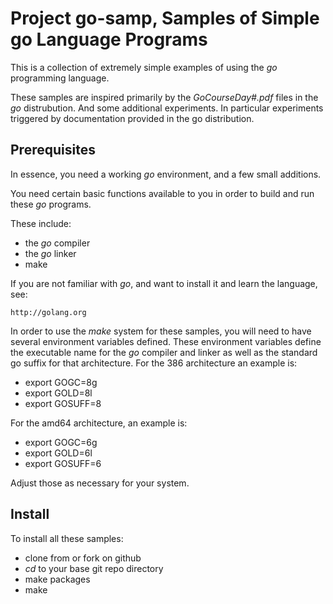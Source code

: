 Project go-samp, Samples of Simple go Language Programs
=======================================================
This is a collection of extremely simple examples of using the _go_ 
programming language.

These samples are inspired primarily by the _GoCourseDay#.pdf_ files in
the _go_ distrubution.  And some additional experiments.  In particular
experiments triggered by documentation provided in the go distribution.

Prerequisites
-------------

In essence, you need a working _go_ environment, and a few small additions.

You need certain basic functions available to you in order to build and run
these _go_ programs.

These include:

* the _go_ compiler
* the _go_ linker
* make

If you are not familiar with _go_, and want to install it and learn the 
language, see: 

	http://golang.org

In order to use the _make_ system for these samples, you will need to have
several environment variables defined.  These environment variables define
the executable name for the _go_ compiler and linker as well as the standard
go suffix for that architecture.  For the 386 architecture an example is:

* export GOGC=8g
* export GOLD=8l
* export GOSUFF=8

For the amd64 architecture, an example is:

* export GOGC=6g
* export GOLD=6l
* export GOSUFF=6

Adjust those as necessary for your system.

Install
-------

To install all these samples:

* clone from or fork on github
* _cd_ to your base git repo directory
* make packages
* make

